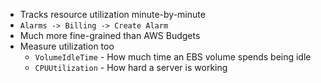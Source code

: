 * Tracks resource utilization minute-by-minute
* `Alarms -> Billing -> Create Alarm`
* Much more fine-grained than AWS Budgets
* Measure utilization too
    * `VolumeIdleTime` - How much time an EBS volume spends being idle
    * `CPUUtilization` - How hard a server is working
